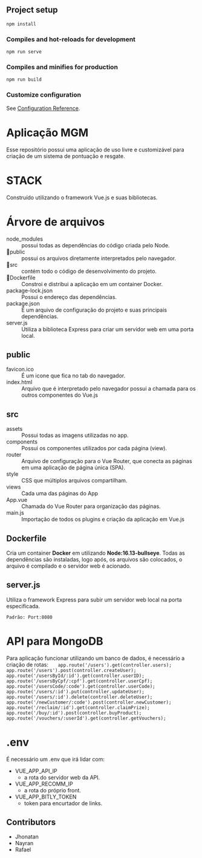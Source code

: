 ﻿## Project setup
```
npm install
```

### Compiles and hot-reloads for development
```
npm run serve
```

### Compiles and minifies for production
```
npm run build
```

### Customize configuration
See [Configuration Reference](https://cli.vuejs.org/config/).

#  Aplicação MGM
Esse repositório possui uma aplicação de uso livre e customizável para criação de um sistema de pontuação e resgate.

# STACK	
Construído utilizando o framework Vue.js e suas bibliotecas.

# Árvore de arquivos

<dl>

  <dt>node_modules</dt>
  <dd>possui todas as dependências do código criada pelo Node.</dd>
  <dt>📁public</dt>
  <dd>possui os arquivos diretamente interpretados pelo navegador.</dd>
  <dt>📁src</dt>
  <dd>contém todo o código de desenvolvimento do projeto.</dd>
  <dt>🐳Dockerfile</dt>
  <dd>Constroi e distribui a aplicação em um container Docker.</dd>
  <dt>package-lock.json</dt>
  <dd>Possui o endereço das dependências.</dd>
  <dt>package.json</dt>
  <dd>É um arquivo de configuração do projeto e suas principais dependências.</dd>
  <dt>server.js</dt>
  <dd>Utiliza a biblioteca Express para criar um servidor web em uma porta local.</dd>
</dl>

## public

<dl>
  <dt>favicon.ico</dt>
  <dd>É um icone que fica no tab do navegador.</dd>
  <dt>index.html</dt>
  <dd>Arquivo que é interpretado pelo navegador possui a chamada para os outros componentes do Vue.js</dd>
 </dl>
 
## src

<dl>
  <dt>assets</dt>
  <dd>Possui todas as imagens utilizadas no app.</dd>
  <dt>components</dt>
  <dd>Possui os componentes utilizados por cada página (view).</dd>
  <dt>router</dt>
  <dd>Arquivo de configuração para o Vue Router, que conecta as páginas em uma aplicação de página única (SPA).</dd>
  <dt>style</dt>
  <dd>CSS que múltiplos arquivos compartilham.</dd>
  <dt>views</dt>
  <dd>Cada uma das páginas do App</dd>
  <dt>App.vue</dt>
  <dd>Chamada do Vue Router para organização das páginas.</dd>
  <dt>main.js</dt>
  <dd>Importação de todos os plugins e criação da aplicação em Vue.js</dd>
 </dl>

## Dockerfile

 Cria um container **Docker** em utilizando **Node:16.13-bullseye**.
Todas as dependências são instaladas, logo após, os arquivos são colocados, o arquivo é compilado e o servidor web é acionado.

## server.js
Utiliza o framework Express para subir um servidor web local na porta especificada.

	Padrão: Port:8080

# API para MongoDB
Para aplicação funcionar utilizando um banco de dados, é necessário a criação de rotas:
`	app.route('/users').get(controller.users);
	app.route('/users').post(controller.createUser);
	app.route('/usersById/:id').get(controller.userID);
	app.route('/usersByCpf/:cpf').get(controller.userCpf);
	app.route('/usersCode/:code').get(controller.userCode);
	app.route('/users/:id').put(controller.updateUser);
	app.route('/users/:id').delete(controller.deleteUser);
app.route('/newCustomer/:code').post(controller.newCustomer);
	app.route('/reclaim/:id').get(controller.claimPrize);
	app.route('/buy/:id').post(controller.buyProduct);
app.route('/vouchers/:userId').get(controller.getVouchers);`

# .env

É necessário um .env que irá lidar com:
- VUE_APP_API_IP
	- a rota do servidor web da API.
- VUE_APP_RECOMM_IP
	- a rota do próprio front.
- VUE_APP_BITLY_TOKEN
	- token para encurtador de links.

## Contributors
- Jhonatan
- Nayran
- Rafael
